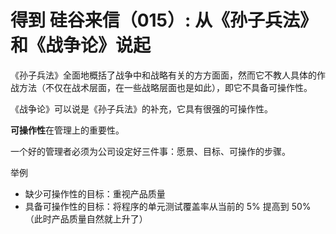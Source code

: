 # 得到 硅谷来信（015）: 从《孙子兵法》和《战争论》说起

《孙子兵法》全面地概括了战争中和战略有关的方方面面，然而它不教人具体的作战方法（不仅在战术层面，在一些战略层面也是如此），即它不具备可操作性。

《战争论》可以说是《孙子兵法》的补充，它具有很强的可操作性。

**可操作性**在管理上的重要性。

一个好的管理者必须为公司设定好三件事：愿景、目标、可操作的步骤。

举例

- 缺少可操作性的目标：重视产品质量
- 具备可操作性的目标：将程序的单元测试覆盖率从当前的 5% 提高到 50%（此时产品质量自然就上升了）
